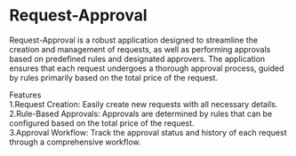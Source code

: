 # Request-Approval
Request-Approval is a robust application designed to streamline the creation and management of requests, as well as performing approvals based on predefined rules and designated approvers. The application ensures that each request undergoes a thorough approval process, guided by rules primarily based on the total price of the request.

Features <br>
1.Request Creation: Easily create new requests with all necessary details.<br>
2.Rule-Based Approvals: Approvals are determined by rules that can be configured based on the total price of the request.<br>
3.Approval Workflow: Track the approval status and history of each request through a comprehensive workflow.

